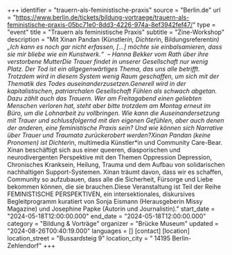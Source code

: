 +++
identifier = "trauern-als-feministische-praxis"
source = "Berlin.de"
url = "https://www.berlin.de/tickets/bildung-vortraege/trauern-als-feministische-praxis-05bc71e0-8dd3-4226-974a-8ef3942fef47/"
type = "event"
title = "Trauern als feministische Praxis"
subtitle = "Zine-Workshop"
description = "Mit Xinan Pandan (Künstler*in, Dichter*in, Bildungsreferent*in)„Ich kann es noch gar nicht erfassen, [...] möchte sie einbalsamieren, dass sie mir bliebe wie ein Kunstwerk.“  – Hanna Bekker vom Rath über ihre verstorbene MutterDie Trauer findet in unserer Gesellschaft nur wenig Platz. Der Tod ist ein allgegenwärtiges Thema, das uns alle betrifft. Trotzdem wird in diesem System wenig Raum geschaffen, um sich mit der Thematik des Todes auseinanderzusetzen.Generell wird in der kapitalistischen, patriarchalen Gesellschaft Fühlen als schwach abgetan. Dazu zählt auch das Trauern. Wer am Freitagabend einen geliebten Menschen verloren hat, steht aber bitte trotzdem am Montag erneut im Büro, um die Lohnarbeit zu vollbringen. Wie kann die Auseinandersetzung mit Trauer und schlussfolgernd mit den eigenen Gefühlen, aber auch denen der anderen, eine feministische Praxis sein? Und wie können sich Narrative über Trauer und Traumata zurückerobert werden?Xinan Pandan (keine Pronomen) ist Dichter*in, multimedia Künstler*in und Community Care-Bear. Xinan beschäftigt sich aus einer queeren, diasporischen und neurodivergenten Perspektive mit den Themen Oppression Depression, Chronisches Kranksein, Heilung, Trauma und dem Aufbau von solidarischen nachhaltigen Support-Systemen. Xinan träumt davon, dass wir es schaffen, Community so aufzubauen, dass alle die Sicherheit, Fürsorge und Liebe bekommen können, die sie brauchen.Diese Veranstaltung ist Teil der Reihe FEMINISTISCHE PERSPEKTIVEN, ein intersektionales, diskursives Begleitprogramm kuratiert von Sonja Eismann (Herausgeberin Missy Magazine) und Josephine Papke (Autorin und Journalistin)."
start_date = "2024-05-18T12:00:00.000"
end_date = "2024-05-18T12:00:00.000"
category = "Bildung & Vorträge"
organizer = "Brücke Museum"
updated = "2024-08-26T00:40:19.000"
languages = []
[contact]
[location]
location_street = "Bussardsteig 9"
location_city = " 14195 Berlin-Zehlendorf"
+++